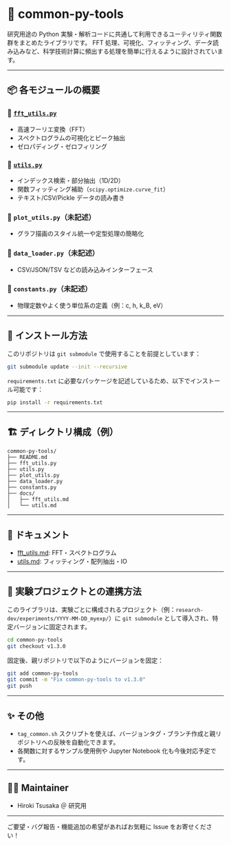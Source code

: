 # 🧰 common-py-tools

研究用途の Python 実験・解析コードに共通して利用できるユーティリティ関数群をまとめたライブラリです。
FFT 処理、可視化、フィッティング、データ読み込みなど、科学技術計算に頻出する処理を簡単に行えるように設計されています。

---

## 📦 各モジュールの概要

### 🔹 [`fft_utils.py`](docs/fft_utils.md)
- 高速フーリエ変換（FFT）
- スペクトログラムの可視化とピーク抽出
- ゼロパディング・ゼロフィリング

### 🔹 [`utils.py`](docs/utils.md)
- インデックス検索・部分抽出（1D/2D）
- 関数フィッティング補助（`scipy.optimize.curve_fit`）
- テキスト/CSV/Pickle データの読み書き

### 🔹 `plot_utils.py`（未記述）
- グラフ描画のスタイル統一や定型処理の簡略化

### 🔹 `data_loader.py`（未記述）
- CSV/JSON/TSV などの読み込みインターフェース

### 🔹 `constants.py`（未記述）
- 物理定数やよく使う単位系の定義（例：c, h, k_B, eV）

---

## 🔧 インストール方法
このリポジトリは `git submodule` で使用することを前提としています：

```bash
git submodule update --init --recursive
```

`requirements.txt` に必要なパッケージを記述しているため、以下でインストール可能です：

```bash
pip install -r requirements.txt
```

---

## 🏗 ディレクトリ構成（例）

```
common-py-tools/
├── README.md
├── fft_utils.py
├── utils.py
├── plot_utils.py
├── data_loader.py
├── constants.py
├── docs/
│   ├── fft_utils.md
│   └── utils.md
```

---

## 📄 ドキュメント
- [fft_utils.md](docs/fft_utils.md): FFT・スペクトログラム
- [utils.md](docs/utils.md): フィッティング・配列抽出・IO

---

## 🧪 実験プロジェクトとの連携方法
このライブラリは、実験ごとに構成されるプロジェクト（例：`research-dev/experiments/YYYY-MM-DD_myexp/`）に `git submodule` として導入され、特定バージョンに固定されます。

```bash
cd common-py-tools
git checkout v1.3.0
```

固定後、親リポジトリで以下のようにバージョンを固定：

```bash
git add common-py-tools
git commit -m "Fix common-py-tools to v1.3.0"
git push
```

---

## ✨ その他
- `tag_common.sh` スクリプトを使えば、バージョンタグ・ブランチ作成と親リポジトリへの反映を自動化できます。
- 各関数に対するサンプル使用例や Jupyter Notebook 化も今後対応予定です。

---

## 👨‍🔬 Maintainer
- Hiroki Tsusaka ＠ 研究用

---

ご要望・バグ報告・機能追加の希望があればお気軽に Issue をお寄せください！
